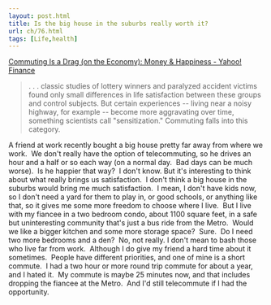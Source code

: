 ```yaml
---
layout: post.html
title: Is the big house in the suburbs really worth it?
url: ch/76.html
tags: [Life,health]
---
```

[Commuting Is a Drag (on the Economy): Money & Happiness - Yahoo! Finance](http://finance.yahoo.com/columnist/article/moneyhappy/7928)

> . . . classic studies of lottery winners and paralyzed accident victims found only small differences in life satisfaction between these groups and control subjects. But certain experiences -- living near a noisy highway, for example -- become more aggravating over time, something scientists call "sensitization." Commuting falls into this category.

A friend at work recently bought a big house pretty far away from where we work.  We don't really have the option of telecommuting, so he drives an hour and a half or so each way (on a normal day.  Bad days can be much worse).  Is he happier that way?  I don't know. But it's interesting to think about what really brings us satisfaction.  I don't think a big house in the suburbs would bring me much satisfaction.  I mean, I don't have kids now, so I don't need a yard for them to play in, or good schools, or anything like that, so it gives me some more freedom to choose where I live.  But I live with my fiancee in a two bedroom condo, about 1100 square feet, in a safe but uninteresting community that's just a bus ride from the Metro.  Would we like a bigger kitchen and some more storage space?  Sure.  Do I need two more bedrooms and a den?  No, not really. I don't mean to bash those who live far from work.  Although I do give my friend a hard time about it sometimes.  People have different priorities, and one of mine is a short commute.  I had a two hour or more round trip commute for about a year, and I hated it.  My commute is maybe 25 minutes now, and that includes dropping the fiancee at the Metro.  And I'd still telecommute if I had the opportunity.
